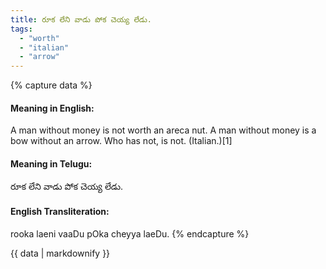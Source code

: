 ```yaml
---
title: రూక లేని వాడు పోక చెయ్య లేడు.
tags:
  - "worth"
  - "italian"
  - "arrow"
---
```


{% capture data %}
#### Meaning in English:
A man without money is not worth an areca nut.
A man without money is a bow without an arrow.
Who has not, is not. (Italian.)[1]

#### Meaning in Telugu:
రూక లేని వాడు పోక చెయ్య లేడు.

#### English Transliteration:
rooka laeni vaaDu pOka cheyya laeDu.
{% endcapture %}

{{ data | markdownify }}

